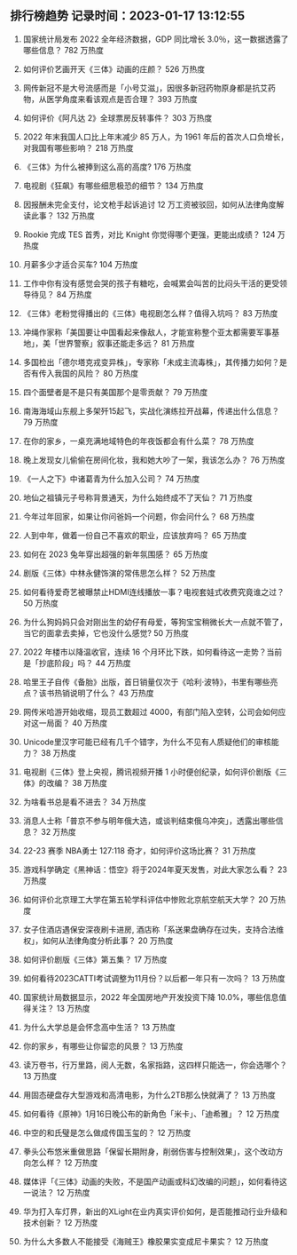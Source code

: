 
## 排行榜趋势 记录时间：2023-01-17 13:12:55
  
  1. 国家统计局发布 2022 全年经济数据，GDP 同比增长 3.0％，这一数据透露了哪些信息？ 782 万热度
    
  2. 如何评价艺画开天《三体》动画的庄颜？ 526 万热度
    
  3. 网传新冠不是大号流感而是「小号艾滋」，因很多新冠药物原身都是抗艾药物，从医学角度来看该观点是否合理？ 393 万热度
    
  4. 如何评价《阿凡达 2》全球票房反转事件？ 303 万热度
    
  5. 2022 年末我国人口比上年末减少 85 万人，为 1961 年后的首次人口负增长，对我国有哪些影响？ 218 万热度
    
  6. 《三体》为什么被捧到这么高的高度? 176 万热度
    
  7. 电视剧《狂飙》有哪些细思极恐的细节？ 134 万热度
    
  8. 因报酬未完全支付，论文枪手起诉追讨 12 万工资被驳回，如何从法律角度解读此事？ 132 万热度
    
  9. Rookie 完成 TES 首秀，对比 Knight 你觉得哪个更强，更能出成绩？ 124 万热度
    
  10. 月薪多少才适合买车? 104 万热度
    
  11. 工作中你有没有感觉会哭的孩子有糖吃，会喊累会叫苦的比闷头干活的更受领导待见？ 84 万热度
    
  12. 《三体》老粉觉得播出的《三体》电视剧怎么样？值得入坑吗？ 83 万热度
    
  13. 冲绳作家称「美国要让中国看起来像敌人，才能宣称整个亚太都需要军事基地」，美「世界警察」叙事还能走多远？ 81 万热度
    
  14. 多国检出「德尔塔克戎变异株」，专家称「未成主流毒株」，其传播力如何？是否有传入我国的风险？ 80 万热度
    
  15. 四个面壁者是不是只有美国那个是零贡献？ 79 万热度
    
  16. 南海海域山东舰上多架歼15起飞，实战化演练拉开战幕，传递出什么信息？ 79 万热度
    
  17. 在你的家乡，一桌充满地域特色的年夜饭都会有什么菜？ 78 万热度
    
  18. 晚上发现女儿偷偷在房间化妆，我和她大吵了一架，我该怎么办？ 76 万热度
    
  19. 《一人之下》中诸葛青为什么加入公司？ 74 万热度
    
  20. 地仙之祖镇元子号称背景通天，为什么始终成不了天仙？ 71 万热度
    
  21. 今年过年回家，如果让你问爸妈一个问题，你会问什么？ 68 万热度
    
  22. 人到中年，做着一份自己不喜欢的职业，应该放弃吗？ 65 万热度
    
  23. 如何在 2023 兔年穿出超强的新年氛围感？ 65 万热度
    
  24. 剧版《三体》中林永健饰演的常伟思怎么样？ 52 万热度
    
  25. 如何看待爱奇艺被曝禁止HDMI连线播放一事？电视套娃式收费究竟谁之过？ 50 万热度
    
  26. 为什么狗妈妈只会对刚出生的幼仔有母爱，等狗宝宝稍微长大一点就不管了，当它的面拿去卖掉，它也没什么感觉? 50 万热度
    
  27. 2022 年楼市以降温收官，连续 16 个月环比下跌，如何看待这一走势？当前是「抄底阶段」吗？ 44 万热度
    
  28. 哈里王子自传《备胎》出版，首日销量仅次于《哈利·波特》，书里有哪些亮点？该书热销说明了什么？ 43 万热度
    
  29. 网传米哈游开始收缩，现员工数超过 4000，有部门陷入空转，公司会如何应对这一局面？ 40 万热度
    
  30. Unicode里汉字可能已经有几千个错字，为什么不见有人质疑他们的审核能力？ 38 万热度
    
  31. 电视剧《三体》登上央视，腾讯视频开播 1 小时便创纪录，如何评价剧版《三体》的改编？ 38 万热度
    
  32. 为啥看书总是看不进去？ 34 万热度
    
  33. 消息人士称「普京不参与明年俄大选，或谈判结束俄乌冲突」，透露出哪些信息？ 32 万热度
    
  34. 22-23 赛季 NBA勇士 127:118 奇才，如何评价这场比赛？ 31 万热度
    
  35. 游戏科学确定《黑神话：悟空》将于2024年夏天发售，对此大家怎么看？ 23 万热度
    
  36. 如何评价北京理工大学在第五轮学科评估中惨败北京航空航天大学？ 20 万热度
    
  37. 女子住酒店遇保安深夜刷卡进房, 酒店称「系送果盘确存在过失，支持合法维权」，如何从法律角度分析此事？ 20 万热度
    
  38. 如何评价剧版《三体》第五集？ 17 万热度
    
  39. 如何看待2023CATTI考试调整为11月份？以后都一年只有一次吗？ 13 万热度
    
  40. 国家统计局数据显示，2022 年全国房地产开发投资下降 10.0%，哪些信息值得关注？ 13 万热度
    
  41. 为什么大学总是会怀念高中生活？ 13 万热度
    
  42. 你的家乡，有哪些让你留恋的风景？ 13 万热度
    
  43. 读万卷书，行万里路，阅人无数，名家指路，这四样只能选一，你会选哪个？ 13 万热度
    
  44. 用固态硬盘存大型游戏和高清电影，为什么2TB那么快就满了？ 13 万热度
    
  45. 如何看待《原神》1月16日晚公布的新角色「米卡」、「迪希雅」？ 12 万热度
    
  46. 中空的和氏璧是怎么做成传国玉玺的？ 12 万热度
    
  47. 拳头公布悠米重做思路「保留长期附身，削弱伤害与控制效果」，这个改动方向怎么样？ 12 万热度
    
  48. 媒体评「《三体》动画的失败，不是国产动画或科幻改编的问题」，如何看待这一说法？ 12 万热度
    
  49. 华为打入车灯界，新出的XLight在业内真实评价如何，是否能推动行业升级和技术创新？ 12 万热度
    
  50. 为什么大多数人不能接受《海贼王》橡胶果实变成尼卡果实？ 12 万热度
    